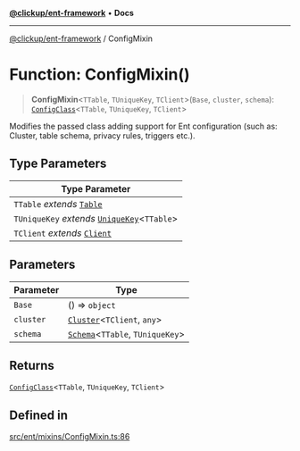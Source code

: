 [**@clickup/ent-framework**](../README.md) • **Docs**

***

[@clickup/ent-framework](../globals.md) / ConfigMixin

# Function: ConfigMixin()

> **ConfigMixin**\<`TTable`, `TUniqueKey`, `TClient`\>(`Base`, `cluster`, `schema`): [`ConfigClass`](../interfaces/ConfigClass.md)\<`TTable`, `TUniqueKey`, `TClient`\>

Modifies the passed class adding support for Ent configuration (such as:
Cluster, table schema, privacy rules, triggers etc.).

## Type Parameters

| Type Parameter |
| ------ |
| `TTable` *extends* [`Table`](../type-aliases/Table.md) |
| `TUniqueKey` *extends* [`UniqueKey`](../type-aliases/UniqueKey.md)\<`TTable`\> |
| `TClient` *extends* [`Client`](../classes/Client.md) |

## Parameters

| Parameter | Type |
| ------ | ------ |
| `Base` | () => `object` |
| `cluster` | [`Cluster`](../classes/Cluster.md)\<`TClient`, `any`\> |
| `schema` | [`Schema`](../classes/Schema.md)\<`TTable`, `TUniqueKey`\> |

## Returns

[`ConfigClass`](../interfaces/ConfigClass.md)\<`TTable`, `TUniqueKey`, `TClient`\>

## Defined in

[src/ent/mixins/ConfigMixin.ts:86](https://github.com/clickup/ent-framework/blob/master/src/ent/mixins/ConfigMixin.ts#L86)
